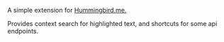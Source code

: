 A simple extension for [Hummingbird.me.](http://hummingbird.me/)

Provides context search for highlighted text,
and shortcuts for some api endpoints.